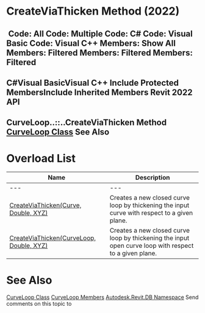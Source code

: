 # CreateViaThicken Method (2022)

﻿
 Code: All Code: Multiple Code: C# Code: Visual Basic Code: Visual C++  Members: Show All Members: Filtered Members: Filtered Members: Filtered   
---  
C#Visual BasicVisual C++
Include Protected MembersInclude Inherited Members
Revit 2022 API  
---  
CurveLoop..::..CreateViaThicken Method   
[CurveLoop Class](84824924-cb89-9e20-de6e-3461f429dfd6.md "CurveLoop Class") See Also  
---  
# Overload List
| Name | Description |
| --- | --- |
| --- | --- | --- |
| [CreateViaThicken(Curve, Double, XYZ)](596ccb71-a32f-0a01-8366-58619263c733.md "CreateViaThicken Method \(Curve, Double, XYZ\)") | Creates a new closed curve loop by thickening the input curve with respect to a given plane. |
| [CreateViaThicken(CurveLoop, Double, XYZ)](1755d6bf-5993-58dd-a966-98c83ef86891.md "CreateViaThicken Method \(CurveLoop, Double, XYZ\)") | Creates a new closed curve loop by thickening the input open curve loop with respect to a given plane. |

# See Also
[CurveLoop Class](84824924-cb89-9e20-de6e-3461f429dfd6.md "CurveLoop Class")
[CurveLoop Members](285db73e-4339-644b-beb9-facb19c33d7f.md "CurveLoop Members")
[Autodesk.Revit.DB Namespace](87546ba7-461b-c646-cbb1-2cb8f5bff8b2.md "Autodesk.Revit.DB Namespace")
Send comments on this topic to 